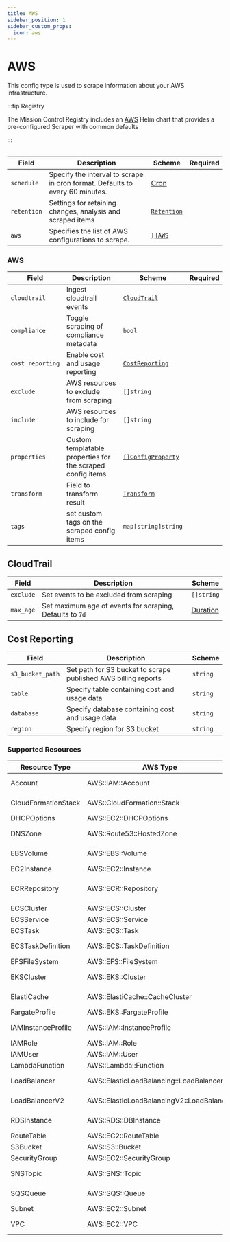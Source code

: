 ```yaml
---
title: AWS
sidebar_position: 1
sidebar_custom_props:
  icon: aws
---
```


# <Icon name="aws"/> AWS

This config type is used to scrape information about your AWS infrastructure.

:::tip Registry

The Mission Control Registry includes an [AWS](/integration/aws) Helm chart that provides a pre-configured Scraper with common defaults

:::

```yaml title="aws-scraper.yaml" file=<rootDir>/modules/config-db/fixtures/aws.yaml

```

| Field       | Description                                                                  | Scheme                                             | Required |
| ----------- | ---------------------------------------------------------------------------- | -------------------------------------------------- | -------- |
| `schedule`  | Specify the interval to scrape in cron format. Defaults to every 60 minutes. | [Cron](/reference/types#cron)                      |          |
| `retention` | Settings for retaining changes, analysis and scraped items                   | [`Retention`](/guide/config-db/concepts/retention) |          |
| `aws`       | Specifies the list of AWS configurations to scrape.                          | [`[]AWS`](#aws)                                    |          |

### AWS

| Field            | Description                                                 | Scheme                                                | Required |
| ---------------- | ----------------------------------------------------------- | ----------------------------------------------------- | -------- |
| `cloudtrail`     | Ingest cloudtrail events                                    | [`CloudTrail`](#cloudtrail)                           |          |
| `compliance`     | Toggle scraping of compliance metadata                      | `bool`                                                |          |
| `cost_reporting` | Enable cost and usage reporting                             | [`CostReporting`](#cost-reporting)                    |          |
| `exclude`        | AWS resources to exclude from scraping                      | `[]string`                                            |          |
| `include`        | AWS resources to include for scraping                       | `[]string`                                            |          |
| `properties`     | Custom templatable properties for the scraped config items. | [`[]ConfigProperty`](/reference/config-db/properties) |          |
| `transform`      | Field to transform result                                   | [`Transform`](/guide/config-db/concepts/transform)    |          |
| `tags`           | set custom tags on the scraped config items                 | `map[string]string`                                   |          |

## CloudTrail

| Field     | Description                                              | Scheme                                |
| --------- | -------------------------------------------------------- | ------------------------------------- |
| `exclude` | Set events to be excluded from scraping                  | `[]string`                            |
| `max_age` | Set maximum age of events for scraping, Defaults to `7d` | [Duration](/reference/types#duration) |

## Cost Reporting

| Field            | Description                                                    | Scheme   |
| ---------------- | -------------------------------------------------------------- | -------- |
| `s3_bucket_path` | Set path for S3 bucket to scrape published AWS billing reports | `string` |
| `table`          | Specify table containing cost and usage data                   | `string` |
| `database`       | Specify database containing cost and usage data                | `string` |
| `region`         | Specify region for S3 bucket                                   | `string` |

### Supported Resources

| Resource Type       | AWS Type                                  | Config Class       | Description                             |
| ------------------- | ----------------------------------------- | ------------------ | --------------------------------------- |
| Account             | AWS::IAM::Account                         | Account            | AWS Account information                 |
| CloudFormationStack | AWS::CloudFormation::Stack                | Stack              | CloudFormation stacks                   |
| DHCPOptions         | AWS::EC2::DHCPOptions                     | DHCP               | DHCP Options Sets                       |
| DNSZone             | AWS::Route53::HostedZone                  | DNSZone            | Route53 Hosted Zones                    |
| EBSVolume           | AWS::EBS::Volume                          | DiskStorage        | Elastic Block Store Volumes             |
| EC2Instance         | AWS::EC2::Instance                        | VirtualMachine     | EC2 Instances                           |
| ECRRepository       | AWS::ECR::Repository                      | ContainerRegistry  | Elastic Container Registry Repositories |
| ECSCluster          | AWS::ECS::Cluster                         | ECSCluster         | ECS Clusters                            |
| ECSService          | AWS::ECS::Service                         | ECSService         | ECS Services                            |
| ECSTask             | AWS::ECS::Task                            | ECSTask            | ECS Tasks                               |
| ECSTaskDefinition   | AWS::ECS::TaskDefinition                  | ECSTaskDefinition  | ECS Task Definitions                    |
| EFSFileSystem       | AWS::EFS::FileSystem                      | FileSystem         | Elastic File System                     |
| EKSCluster          | AWS::EKS::Cluster                         | KubernetesCluster  | Elastic Kubernetes Service Clusters     |
| ElastiCache         | AWS::ElastiCache::CacheCluster            | Cache              | ElastiCache Clusters                    |
| FargateProfile      | AWS::EKS::FargateProfile                  | FargateProfile     | EKS Fargate Profiles                    |
| IAMInstanceProfile  | AWS::IAM::InstanceProfile                 | Profile            | IAM Instance Profiles                   |
| IAMRole             | AWS::IAM::Role                            | Role               | IAM Roles                               |
| IAMUser             | AWS::IAM::User                            | User               | IAM Users                               |
| LambdaFunction      | AWS::Lambda::Function                     | Lambda             | Lambda Functions                        |
| LoadBalancer        | AWS::ElasticLoadBalancing::LoadBalancer   | LoadBalancer       | Classic Load Balancers                  |
| LoadBalancerV2      | AWS::ElasticLoadBalancingV2::LoadBalancer | LoadBalancer       | Application/Network Load Balancers      |
| RDSInstance         | AWS::RDS::DBInstance                      | RelationalDatabase | RDS Database Instances                  |
| RouteTable          | AWS::EC2::RouteTable                      | Route              | VPC Route Tables                        |
| S3Bucket            | AWS::S3::Bucket                           | ObjectStorage      | S3 Buckets                              |
| SecurityGroup       | AWS::EC2::SecurityGroup                   | SecurityGroup      | Security Groups                         |
| SNSTopic            | AWS::SNS::Topic                           | Topic              | Simple Notification Service Topics      |
| SQSQueue            | AWS::SQS::Queue                           | Queue              | Simple Queue Service Queues             |
| Subnet              | AWS::EC2::Subnet                          | Subnet             | VPC Subnets                             |
| VPC                 | AWS::EC2::VPC                             | VPC                | Virtual Private Clouds                  |
